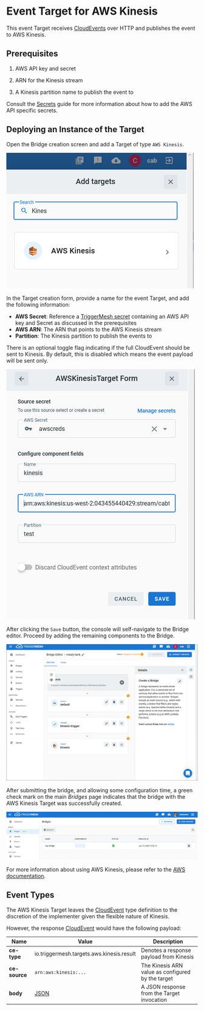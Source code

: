 # Event Target for AWS Kinesis

This event Target receives [CloudEvents][ce] over HTTP and publishes the event to
AWS Kinesis.

## Prerequisites

1. AWS API key and secret

1. ARN for the Kinesis stream

1. A Kinesis partition name to publish the event to

Consult the [Secrets](../guides/secrets.md) guide for more information about
how to add the AWS API specific secrets.

## Deploying an Instance of the Target

Open the Bridge creation screen and add a Target of type `AWS Kinesis`.

![Adding a Kinesis Target](../images/aws-targets/aws-kinesis-bridge-create-1.png)

In the Target creation form, provide a name for the event Target, and add the following information:

* **AWS Secret**: Reference a [TriggerMesh secret](../guides/secrets.md) containing an AWS API key and Secret as discussed in the prerequisites
* **AWS ARN**: The ARN that points to the AWS Kinesis stream
* **Partition**: The Kinesis partition to publish the events to

There is an optional toggle flag indicating if the full CloudEvent should be sent
to Kinesis. By default, this is disabled which means the event payload
will be sent only.

![AWS Kinesis Target form](../images/aws-targets/aws-kinesis-bridge-create-2.png)

After clicking the `Save` button, the console will self-navigate to the Bridge editor. Proceed by adding the remaining components to the Bridge.

![Bridge overview](../images/aws-targets/aws-kinesis-bridge-create-3.png)

After submitting the bridge, and allowing some configuration time, a green check mark on the main _Bridges_ page indicates that the bridge with the AWS Kinesis Target was successfully created.

![Bridge status](../images/bridge-status-green.png)

For more information about using AWS Kinesis, please refer to the [AWS documentation][docs].

## Event Types

The AWS Kinesis Target leaves the [CloudEvent][ce] type definition to the discretion of
the implementer given the flexible nature of Kinesis.

However, the response [CloudEvent][ce] would have the following payload:

| Name | Value | Description |
|---|---|---|
|**ce-type**|io.triggermesh.targets.aws.kinesis.result|Denotes a response payload from Kinesis|
|**ce-source**|`arn:aws:kinesis:...`|The Kinesis ARN value as configured by the target|
|**body**|[JSON][ce-jsonformat]|A JSON response from the Target invocation|



[ce]: https://cloudevents.io/
[docs]: https://docs.aws.amazon.com/kinesis/
[ce-jsonformat]: https://github.com/cloudevents/spec/blob/v1.0/json-format.md
